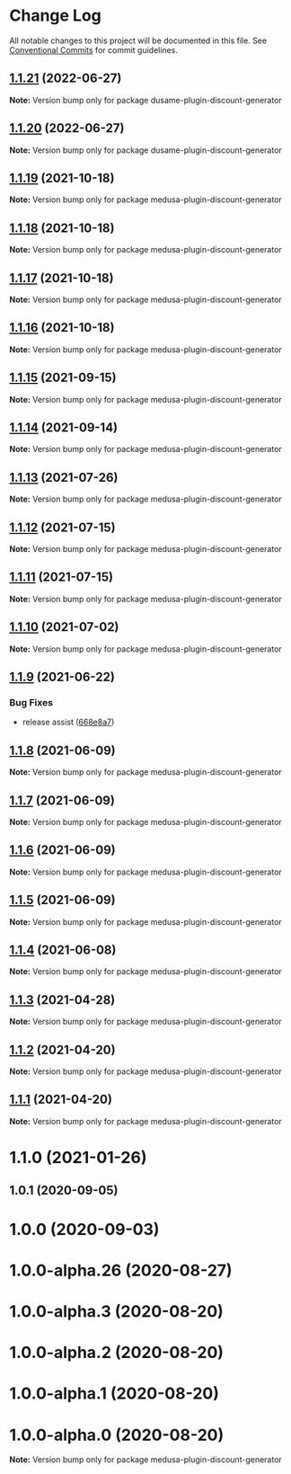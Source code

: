 # Change Log

All notable changes to this project will be documented in this file.
See [Conventional Commits](https://conventionalcommits.org) for commit guidelines.

## [1.1.21](https://github.com/zakariaelas/medusa/compare/dusame-plugin-discount-generator@1.1.19...dusame-plugin-discount-generator@1.1.21) (2022-06-27)

**Note:** Version bump only for package dusame-plugin-discount-generator





## [1.1.20](https://github.com/zakariaelas/medusa/compare/dusame-plugin-discount-generator@1.1.19...dusame-plugin-discount-generator@1.1.20) (2022-06-27)

**Note:** Version bump only for package dusame-plugin-discount-generator





## [1.1.19](https://github.com/medusajs/medusa/compare/medusa-plugin-discount-generator@1.1.18...medusa-plugin-discount-generator@1.1.19) (2021-10-18)

**Note:** Version bump only for package medusa-plugin-discount-generator

## [1.1.18](https://github.com/medusajs/medusa/compare/medusa-plugin-discount-generator@1.1.17...medusa-plugin-discount-generator@1.1.18) (2021-10-18)

**Note:** Version bump only for package medusa-plugin-discount-generator

## [1.1.17](https://github.com/medusajs/medusa/compare/medusa-plugin-discount-generator@1.1.15...medusa-plugin-discount-generator@1.1.17) (2021-10-18)

**Note:** Version bump only for package medusa-plugin-discount-generator

## [1.1.16](https://github.com/medusajs/medusa/compare/medusa-plugin-discount-generator@1.1.15...medusa-plugin-discount-generator@1.1.16) (2021-10-18)

**Note:** Version bump only for package medusa-plugin-discount-generator

## [1.1.15](https://github.com/medusajs/medusa/compare/medusa-plugin-discount-generator@1.1.14...medusa-plugin-discount-generator@1.1.15) (2021-09-15)

**Note:** Version bump only for package medusa-plugin-discount-generator

## [1.1.14](https://github.com/medusajs/medusa/compare/medusa-plugin-discount-generator@1.1.13...medusa-plugin-discount-generator@1.1.14) (2021-09-14)

**Note:** Version bump only for package medusa-plugin-discount-generator

## [1.1.13](https://github.com/medusajs/medusa/compare/medusa-plugin-discount-generator@1.1.12...medusa-plugin-discount-generator@1.1.13) (2021-07-26)

**Note:** Version bump only for package medusa-plugin-discount-generator

## [1.1.12](https://github.com/medusajs/medusa/compare/medusa-plugin-discount-generator@1.1.10...medusa-plugin-discount-generator@1.1.12) (2021-07-15)

**Note:** Version bump only for package medusa-plugin-discount-generator

## [1.1.11](https://github.com/medusajs/medusa/compare/medusa-plugin-discount-generator@1.1.10...medusa-plugin-discount-generator@1.1.11) (2021-07-15)

**Note:** Version bump only for package medusa-plugin-discount-generator

## [1.1.10](https://github.com/medusajs/medusa/compare/medusa-plugin-discount-generator@1.1.9...medusa-plugin-discount-generator@1.1.10) (2021-07-02)

**Note:** Version bump only for package medusa-plugin-discount-generator

## [1.1.9](https://github.com/medusajs/medusa/compare/medusa-plugin-discount-generator@1.1.8...medusa-plugin-discount-generator@1.1.9) (2021-06-22)

### Bug Fixes

- release assist ([668e8a7](https://github.com/medusajs/medusa/commit/668e8a740200847fc2a41c91d2979097f1392532))

## [1.1.8](https://github.com/medusajs/medusa/compare/medusa-plugin-discount-generator@1.1.7...medusa-plugin-discount-generator@1.1.8) (2021-06-09)

**Note:** Version bump only for package medusa-plugin-discount-generator

## [1.1.7](https://github.com/medusajs/medusa/compare/medusa-plugin-discount-generator@1.1.6...medusa-plugin-discount-generator@1.1.7) (2021-06-09)

**Note:** Version bump only for package medusa-plugin-discount-generator

## [1.1.6](https://github.com/medusajs/medusa/compare/medusa-plugin-discount-generator@1.1.5...medusa-plugin-discount-generator@1.1.6) (2021-06-09)

**Note:** Version bump only for package medusa-plugin-discount-generator

## [1.1.5](https://github.com/medusajs/medusa/compare/medusa-plugin-discount-generator@1.1.4...medusa-plugin-discount-generator@1.1.5) (2021-06-09)

**Note:** Version bump only for package medusa-plugin-discount-generator

## [1.1.4](https://github.com/medusajs/medusa/compare/medusa-plugin-discount-generator@1.1.3...medusa-plugin-discount-generator@1.1.4) (2021-06-08)

**Note:** Version bump only for package medusa-plugin-discount-generator

## [1.1.3](https://github.com/medusajs/medusa/compare/medusa-plugin-discount-generator@1.1.0...medusa-plugin-discount-generator@1.1.3) (2021-04-28)

**Note:** Version bump only for package medusa-plugin-discount-generator

## [1.1.2](https://github.com/medusajs/medusa/compare/medusa-plugin-discount-generator@1.1.1...medusa-plugin-discount-generator@1.1.2) (2021-04-20)

**Note:** Version bump only for package medusa-plugin-discount-generator

## [1.1.1](https://github.com/medusajs/medusa/compare/medusa-plugin-discount-generator@1.1.0...medusa-plugin-discount-generator@1.1.1) (2021-04-20)

**Note:** Version bump only for package medusa-plugin-discount-generator

# 1.1.0 (2021-01-26)

## 1.0.1 (2020-09-05)

# 1.0.0 (2020-09-03)

# 1.0.0-alpha.26 (2020-08-27)

# 1.0.0-alpha.3 (2020-08-20)

# 1.0.0-alpha.2 (2020-08-20)

# 1.0.0-alpha.1 (2020-08-20)

# 1.0.0-alpha.0 (2020-08-20)

**Note:** Version bump only for package medusa-plugin-discount-generator
